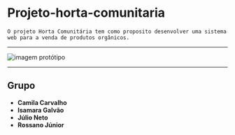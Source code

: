 # Projeto-horta-comunitaria
    O projeto Horta Comunitária tem como proposito desenvolver uma sistema web para a venda de produtos orgânicos. 
<hr>

<img alt="imagem protótipo"  title="Readme" src="https://user-images.githubusercontent.com/75643855/154766243-8da4164b-5041-47d9-a697-9e7648e873e4.PNG">
<hr>

## Grupo

* **Camila Carvalho**  
* **Isamara Galvão**
* **Júlio Neto** 
* **Rossano Júnior** 
